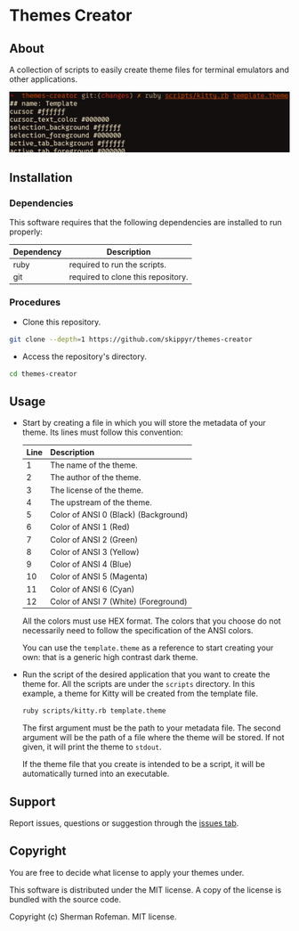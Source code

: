 # Themes Creator

## About

A collection of scripts to easily create theme files for terminal emulators and
other applications.

![](preview.png)

## Installation

### Dependencies

This software requires that the following dependencies are installed to run
properly:

| Dependency | Description |
|-|-|
| ruby | required to run the scripts. |
| git | required to clone this repository. |

### Procedures

- Clone this repository.

```bash
git clone --depth=1 https://github.com/skippyr/themes-creator
```

- Access the repository's directory.

```bash
cd themes-creator
```

## Usage

- Start by creating a file in which you will store the metadata of your theme.
  Its lines must follow this convention:

  | Line | Description |
  |-|-|
  | 1 | The name of the theme. |
  | 2 | The author of the theme. |
  | 3 | The license of the theme. |
  | 4 | The upstream of the theme. |
  | 5 | Color of ANSI 0 (Black) (Background) |
  | 6 | Color of ANSI 1 (Red) |
  | 7 | Color of ANSI 2 (Green) |
  | 8 | Color of ANSI 3 (Yellow) |
  | 9 | Color of ANSI 4 (Blue) |
  | 10 | Color of ANSI 5 (Magenta) |
  | 11 | Color of ANSI 6 (Cyan) |
  | 12 | Color of ANSI 7 (White) (Foreground) |

  All the colors must use HEX format. The colors that you choose do not
  necessarily need to follow the specification of the ANSI colors.

  You can use the `template.theme` as a reference to start creating
  your own: that is a generic high contrast dark theme.

- Run the script of the desired application that you want to create the theme
  for. All the scripts are under the `scripts` directory. In this example, a
  theme for Kitty will be created from the template file.

  ```bash
  ruby scripts/kitty.rb template.theme
  ```

  The first argument must be the path to your metadata file. The second
  argument will be the path of a file where the theme will be stored. If not
  given, it will print the theme to `stdout`.

  If the theme file that you create is intended to be a script, it will
  be automatically turned into an executable.

## Support

Report issues, questions or suggestion through the [issues tab](https://github.com/skippyr/flamerial/issues).

## Copyright

You are free to decide what license to apply your themes under.

This software is distributed under the MIT license. A copy of the license is
bundled with the source code.

Copyright (c) Sherman Rofeman. MIT license.
